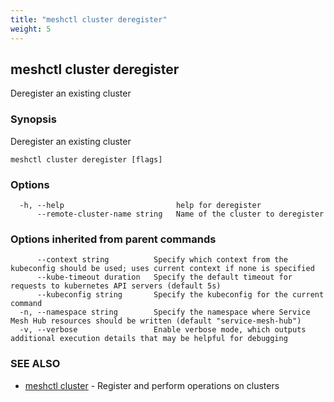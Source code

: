 ```yaml
---
title: "meshctl cluster deregister"
weight: 5
---
```

## meshctl cluster deregister

Deregister an existing cluster

### Synopsis

Deregister an existing cluster

```
meshctl cluster deregister [flags]
```

### Options

```
  -h, --help                         help for deregister
      --remote-cluster-name string   Name of the cluster to deregister
```

### Options inherited from parent commands

```
      --context string          Specify which context from the kubeconfig should be used; uses current context if none is specified
      --kube-timeout duration   Specify the default timeout for requests to kubernetes API servers (default 5s)
      --kubeconfig string       Specify the kubeconfig for the current command
  -n, --namespace string        Specify the namespace where Service Mesh Hub resources should be written (default "service-mesh-hub")
  -v, --verbose                 Enable verbose mode, which outputs additional execution details that may be helpful for debugging
```

### SEE ALSO

* [meshctl cluster](../meshctl_cluster)	 - Register and perform operations on clusters

